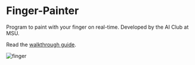 # Finger-Painter
Program to paint with your finger on real-time. Developed by the AI Club at MSU.

Read the [walkthrough guide](https://docs.google.com/document/d/1lKaDKGxfm2nGEqeFHJ5N9SquoArE8ZLrCwrnqJFfx_0/edit?usp=sharing). 

![finger](https://user-images.githubusercontent.com/30672377/144293367-7b73670a-a3d2-4ab4-b4b8-39d41f8d3f04.gif)
